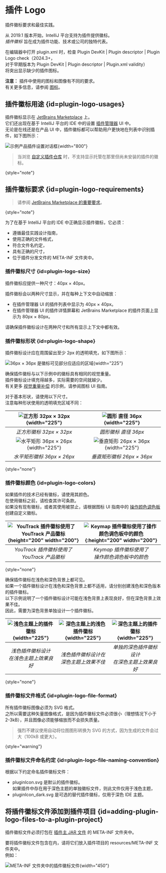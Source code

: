 <!-- Copyright 2000-2024 JetBrains s.r.o. and contributors. Use of this source code is governed by the Apache 2.0 license. -->

# 插件 Logo

<link-summary>插件徽标要求和最佳实践。</link-summary>

从 2019.1 版本开始，IntelliJ 平台支持为插件提供徽标。  
_插件徽标_ 旨在成为插件功能、技术或公司的独特代表。

在编辑器中打开 <path>plugin.xml</path> 时，检查
<control>Plugin DevKit | Plugin descriptor | Plugin Logo check</control>（2024.3+，  
对于早期版本为 <control>Plugin DevKit | Plugin descriptor | Plugin.xml validity</control>）  
将突出显示缺少的插件图标。

**注意：** 插件中使用的图标和图像有不同的要求。  
有关更多信息，请参阅 [图标](icons.md)。

## 插件徽标用途 {id=plugin-logo-usages}
插件徽标显示在 [JetBrains Marketplace](https://plugins.jetbrains.com) 上。  
它们还出现在基于 IntelliJ 平台的 IDE 中的设置 [插件管理器](https://www.jetbrains.com/help/idea/managing-plugins.html) UI 中。  
无论是在线还是在产品 UI 中，插件徽标都可以帮助用户更快地在列表中识别插件，如下图所示：

![示例产品插件设置对话框](plugin_prefs.png){width="800"}

> 当浏览 [自定义插件仓库](custom_plugin_repository.md) 时，不支持显示托管在那里但尚未安装的插件的徽标。
>
{style="note"}

## 插件徽标要求 {id=plugin-logo-requirements}

> 请参阅 [JetBrains Marketplace 的重要要求](https://plugins.jetbrains.com/docs/marketplace/plugin-overview-page.html#plugin-logo)。
>
{style="note"}

为了在基于 IntelliJ 平台的 IDE 中正确显示插件徽标，它必须：
* 遵循最佳实践设计指南，
* 使用正确的文件格式，
* 符合文件名约定，
* 具有正确的尺寸，
* 位于插件分发文件的 <path>META-INF</path> 文件夹中。

### 插件徽标尺寸 {id=plugin-logo-size}
插件徽标应提供一种尺寸：40px × 40px。

插件徽标会以两种尺寸显示，并在每种上下文中自动缩放：
* 在插件管理器 UI 的插件列表中显示为 40px × 40px。
* 在插件管理器 UI 的插件详情屏幕和 JetBrains Marketplace 的插件页面上显示为 80px × 80px。

请确保插件徽标设计在两种尺寸和所有显示上下文中都有效。

### 插件徽标形状 {id=plugin-logo-shape}
插件徽标设计应在周围留出至少 2px 的透明填充，如下图所示：

![36px × 36px 是徽标可见部分应适应的区域](icon_size.png){width="225"}

确保插件徽标与以下示例中的徽标具有相同的视觉重量。  
插件徽标设计填充得越多，实际需要的空间就越少。  
有关更多 [视觉重量补偿](icons_style.md#basic-shapes) 的示例，请参阅图标 UI 指南。

对于基本形状，请使用以下尺寸。  
注意每种形状使用的透明填充区域不同：

|            ![正方形 32px × 32px](square_logo.png){width="225"}             |        ![圆形 直径 36px](circle_logo.png){width="225"}         |
|:---------------------------------------------------------------------------:|:-----------------------------------------------------------------------:|
|                         _正方形徽标 32px × 32px_                          |                    _圆形徽标 直径 36px_                     |
| ![水平矩形 36px × 26px](rectangle_horizontal.png){width="225"} | ![垂直矩形 26px × 36px](rectangle_vertical.png){width="225"} |
|                 _水平矩形徽标 36px × 26px_                  |                _垂直矩形徽标 26px × 36px_                 |
{style="none"}

### 插件徽标颜色 {id=plugin-logo-colors}
如果插件的技术已经有徽标，请使用其颜色。  
在使用徽标之前，请检查其许可条款。  
如果没有现有徽标，或者其使用被禁止，请根据图标 UI 指南中的 [操作颜色调色板](icons_style.md#action-icons) 创建自定义徽标。

| ![YouTrack 插件徽标使用了 YouTrack 产品徽标](yt_logo.png){height="200" width="200"} | ![Keymap 插件徽标使用了操作颜色调色板中的颜色](keymap_logo.png){:height="200" width="200"} |
|:--------------------------------------------------------------------------------------------------:|:-----------------------------------------------------------------------------------------------------------------:|
|                   _YouTrack 插件徽标使用了<br/>YouTrack 产品徽标_                    |                     _Keymap 插件徽标使用了<br/>操作颜色调色板中的颜色_                      |
{style="none"}

确保插件徽标在浅色和深色背景上都可见。  
如果一个插件徽标设计在浅色和深色背景上都不适用，请分别创建浅色和深色版本的插件徽标。  
以下示例说明了一个插件徽标设计可能在浅色背景上表现良好，但在深色背景上效果不佳。  
因此，需要为深色背景单独设计一个插件徽标。

| ![浅色主题上的插件徽标](light_version.png){width="225"} |     ![深色主题上的浅色插件徽标](dark_bad.png){width="225"}     |     ![深色主题上的插件徽标](dark_good.png){width="225"}      |
|:-------------------------------------------------------------:|:---------------------------------------------------------------------:|:------------------------------------------------------------------:|
| _浅色插件徽标设计<br/>在浅色主题上效果良好_  | _浅色插件徽标设计在<br/>深色主题上效果不佳_ | _单独的深色插件徽标设计<br/>在深色主题上效果良好_ |
{style="none"}

### 插件徽标文件格式 {id=plugin-logo-file-format}
所有插件徽标图像必须为 SVG 格式。  
之所以需要这种矢量图像格式，是因为插件徽标文件必须很小（理想情况下小于 2-3kB），并且图像必须能够缩放而不会损失质量。

> 强烈不建议使用自动将位图图形转换为 SVG 的方式，因为生成的文件会过大（100kB 或更大）。
>
{style="warning"}

### 插件徽标文件命名约定 {id=plugin-logo-file-naming-convention}
根据以下约定命名插件徽标文件：
* <path>pluginIcon.svg</path> 是默认的插件徽标。  
  如果插件中存在用于深色主题的单独徽标文件，则此文件仅用于浅色主题，  
* <path>pluginIcon_dark.svg</path> 是可选的替代插件徽标，仅用于深色 IDE 主题。  

## 将插件徽标文件添加到插件项目 {id=adding-plugin-logo-files-to-a-plugin-project}
插件徽标文件必须打包在 [插件主 JAR 文件](plugin_content.md) 的 <path>META-INF</path> 文件夹中。

要将插件徽标文件包含在内，请将它们放入插件项目的 <path>resources/META-INF</path> 文件夹中。  
例如：

![META-INF 文件夹中的插件徽标文件](resource_directory_structure.png){width="450"}
